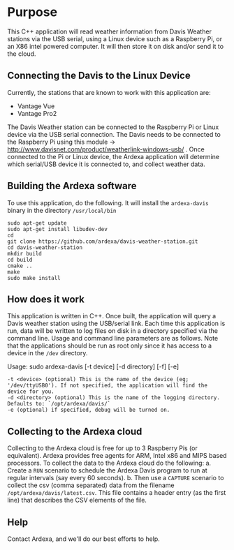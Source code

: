 

# Purpose
This C++ application will read weather information from Davis Weather stations via the USB serial, using a Linux device such as a Raspberry Pi, or an X86 intel powered computer. It will then store it on disk and/or send it to the cloud.

## Connecting the Davis to the Linux Device
Currently, the stations that are known to work with this application are:
* Vantage Vue
* Vantage Pro2

The Davis Weather station can be connected to the Raspberry Pi or Linux device via the USB serial connection. The Davis needs to be connected to the Raspberry Pi using this module -> http://www.davisnet.com/product/weatherlink-windows-usb/ . Once connected to the Pi or Linux device, the Ardexa application will determine which serial/USB device it is connected to, and collect weather data. 

## Building the Ardexa software
To use this application, do the following. It will install the `ardexa-davis` binary in the directory `/usr/local/bin`
```
sudo apt-get update
sudo apt-get install libudev-dev
cd
git clone https://github.com/ardexa/davis-weather-station.git
cd davis-weather-station
mkdir build
cd build
cmake ..
make
sudo make install
```

## How does it work
This application is written in C++. Once built, the application will query a Davis weather station using the USB/serial link. Each time this application is run, data will be written to log files on disk in a directory specified via the command line. Usage and command line parameters are as follows. Note that the applications should be run as root only since it has access to a device in the `/dev` directory. 

Usage: sudo ardexa-davis [-t device] [-d directory] [-f] [-e]
```
-t <device> (optional) This is the name of the device (eg; '/dev/ttyUSB0'). If not specified, the application will find the device for you.
-d <directory> (optional) This is the name of the logging directory. Defaults to: `/opt/ardexa/davis/`
-e (optional) if specified, debug will be turned on.
```

## Collecting to the Ardexa cloud
Collecting to the Ardexa cloud is free for up to 3 Raspberry Pis (or equivalent). Ardexa provides free agents for ARM, Intel x86 and MIPS based processors. To collect the data to the Ardexa cloud do the following:
a. Create a `RUN` scenario to schedule the Ardexa Davis program to run at regular intervals (say every 60 seconds).
b. Then use a `CAPTURE` scenario to collect the csv (comma separated) data from the filename `/opt/ardexa/davis/latest.csv`. This file contains a header entry (as the first line) that describes the CSV elements of the file.

## Help
Contact Ardexa, and we'll do our best efforts to help.


